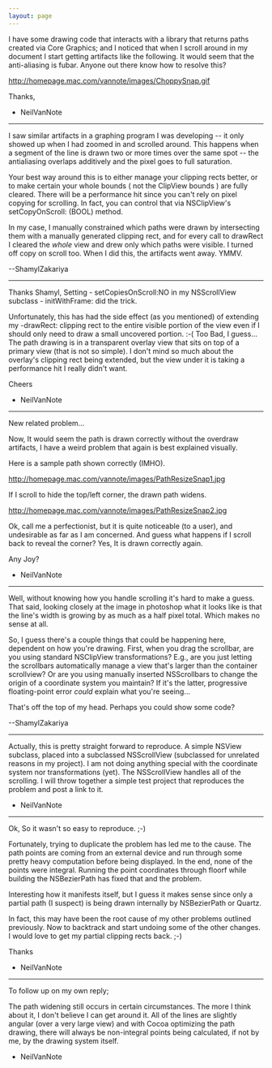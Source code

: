 ```yaml
---
layout: page
---
```


I have some drawing code that interacts with a library that returns paths created via Core Graphics; and I noticed that when I scroll around in my document I start getting artifacts like the following. It would seem that the anti-aliasing is fubar. Anyone out there know how to resolve this?

http://homepage.mac.com/vannote/images/ChoppySnap.gif

Thanks,

- NeilVanNote

----

I saw similar artifacts in a graphing program I was developing -- it only showed up when I had zoomed in and scrolled around. This happens when a segment of the line is drawn two or more times over the same spot -- the antialiasing overlaps additively and the pixel goes to full saturation.

Your best way around this is to either manage your clipping rects better, or to make certain your whole bounds ( not the ClipView bounds ) are fully cleared. There will be a performance hit since you can't rely on pixel copying for scrolling. In fact, you can control that via NSClipView's setCopyOnScroll: (BOOL) method.

In my case, I manually constrained which paths were drawn by intersecting them with a manually generated clipping rect, and for every call to drawRect I cleared the *whole* view and drew only which paths were visible. I turned off copy on scroll too. When I did this, the artifacts went away. YMMV.

--ShamylZakariya

----
Thanks Shamyl, Setting - setCopiesOnScroll:NO in my NSScrollView subclass - initWithFrame: did the trick.

Unfortunately, this has had the side effect (as you mentioned) of extending my -drawRect: clipping rect to the entire visible portion of the view even if I should only need to draw a small uncovered portion. :-( Too Bad, I guess... The path drawing is in a transparent overlay view that sits on top of a primary view (that is not so simple). I don't mind so much about the overlay's clipping rect being extended, but the view under it is taking a performance hit I really didn't want.

Cheers

- NeilVanNote

----
New related problem...

Now, It would seem the path is drawn correctly without the overdraw artifacts, I have a weird problem that again is best explained visually.

Here is a sample path shown correctly (IMHO).

http://homepage.mac.com/vannote/images/PathResizeSnap1.jpg

If I scroll to hide the top/left corner, the drawn path widens.

http://homepage.mac.com/vannote/images/PathResizeSnap2.jpg

Ok, call me a perfectionist, but it is quite noticeable (to a user), and undesirable as far as I am concerned. And guess what happens if I scroll back to reveal the corner? Yes, It is drawn correctly again.

Any Joy?

- NeilVanNote

----

Well, without knowing how you handle scrolling it's hard to make a guess. That said, looking closely at the image in photoshop what it looks like is that the line's width is growing by as much as a half pixel total. Which makes no sense at all.

So, I guess there's a couple things that could be happening here, dependent on how you're drawing. First, when you drag the scrollbar, are you using standard NSClipView transformations? E.g., are you just letting the scrollbars automatically manage a view that's larger than the container scrollview? Or are you using manually inserted NSScrollbars to change the origin of a coordinate system you maintain? If it's the latter, progressive floating-point error *could* explain what you're seeing...

That's off the top of my head. Perhaps you could show some code?

--ShamylZakariya

----

Actually, this is pretty straight forward to reproduce. A simple NSView subclass, placed into a subclassed NSScrollView (subclassed for unrelated reasons in my project). I am not doing anything special with the coordinate system nor transformations (yet). The NSScrollView handles all of the scrolling. I will throw together a simple test project that reproduces the problem and post a link to it.

- NeilVanNote

----

Ok, So it wasn't so easy to reproduce. ;-)

Fortunately, trying to duplicate the problem has led me to the cause. The path points are coming from an external device and run through some pretty heavy computation before being displayed. In the end, none of the points were integral. Running the point coordinates through floorf while building the NSBezierPath has fixed that and the problem.

Interesting how it manifests itself, but I guess it makes sense since only a partial path (I suspect) is being drawn internally by NSBezierPath or Quartz.

In fact, this may have been the root cause of my other problems outlined previously. Now to backtrack and start undoing some of the other changes. I would love to get my partial clipping rects back. ;-)

Thanks

- NeilVanNote

----

To follow up on my own reply;

The path widening still occurs in certain circumstances. The more I think about it, I don't believe I can get around it. All of the lines are slightly angular (over a very large view) and with Cocoa optimizing the path drawing, there will always be non-integral points being calculated, if not by me, by the drawing system itself.

- NeilVanNote
